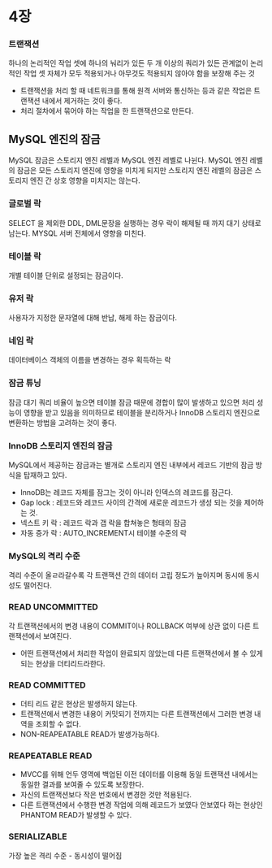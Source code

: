 # 4장

### 트랜잭션

하나의 논리적인 작업 셋에 하나의 눠리가 있든 두 개 이상의 쿼리가 있든 관계없이 논리적인 작업 셋 자체가 모두 적용되거나 아무것도 적용되지 않아야 함을 보장해 주는 것

- 트랜잭션을 처리 할 때 네트워크를 통해 원격 서버와 통신하는 등과 같은 작업은 트랜잭션 내에서 제거하는 것이 좋다.
- 처리 절차에서 묶어야 하는 작업을 한 트랜잭션으로 만든다.

## MySQL 엔진의 잠금

MySQL 잠금은 스토리지 엔진 레벨과 MySQL 엔진 레벨로 나뉜다. MySQL 엔진 레벨의 잠금은 모든 스토리지 엔진에 영향을 미치게 되지만 스토리지 엔진 레벨의 잠금은 스토리지 엔진 간 상호 영향을 미치지는 않는다. 

### 글로벌 락

SELECT 을 제외한 DDL, DML문장을 실행하는 경우 락이 해제될 때 까지 대기 상태로 남는다. MYSQL 서버 전체에서 영향을 미친다. 

### 테이블 락

개별 테이블 단위로 설정되는 잠금이다. 

### 유저 락

사용자가 지정한 문자열에 대해 반납, 해제 하는 잠금이다. 

### 네임 락

데이터베이스 객체의 이름을 변경하는 경우 획득하는 락

### 잠금 튜닝

잠금 대기 쿼리 비율이 높으면 테이블 잠금 때문에 경합이 많이 발생하고 있으면 처리 성능이 영향을 받고 있음을 의미하므로 테이블을 분리하거나 InnoDB 스토리지 엔진으로 변환하는 방법을 고려하는 것이 좋다.

### InnoDB 스토리지 엔진의 잠금

MySQL에서 제공하는 잠금과는 별개로 스토리지 엔진 내부에서 레코드 기반의 잠금 방식을 탑재하고 있다. 

- InnoDB는 레코드 자체를 잠그는 것이 아니라 인덱스의 레코드를 잠근다.
- Gap lock : 레코드와 레코드 사이의 간격에 새로운 레코드가 생성 되는 것을 제어하는 것.
- 넥스트 키 락 : 레코드 락과 갭 락을 합쳐놓은 형태의 잠금
- 자동 증가 락 : AUTO_INCREMENT시 테이블 수준의 락

### MySQL의 격리 수준

격리 수준이 올ㄹ라갈수록 각 트랜잭션 간의 데이터 고립 정도가 높아지며 동시에 동시성도 떨어진다. 

### READ UNCOMMITTED

각 트랜잭션에서의 변경 내용이 COMMIT이나 ROLLBACK 여부에 상관 없이 다른 트랜잭션에서 보여진다. 

- 어떤 트랜잭션에서 처리한 작업이 완료되지 않았는데 다른 트랜잭션에서 볼 수 있게 되는 현상을 더티리드라한다.

### READ COMMITTED

- 더티 리드 같은 현상은 발생하지 않는다.
- 트랜잭션에서 변경한 내용이 커밋되기 전까지는 다른 트랜잭션에서 그러한 변경 내역을 조회할 수 없다.
- NON-REAPEATABLE READ가 발생가능하다.

### REAPEATABLE READ

- MVCC를 위해 언두 영역에 백업된 이전 데이터를 이용해 동일 트랜잭션 내에서는 동일한 결과를 보여줄 수 있도록 보장한다.
- 자신의 트랜잭션보다 작은 번호에서 변경한 것만 적용된다.
- 다른 트랜잭션에서 수행한 변경 작업에 의해 레코드가 보였다 안보였다 하는 현상인 PHANTOM READ가 발생할 수 있다.

### SERIALIZABLE

가장 높은 격리 수준 - 동시성이 떨어짐